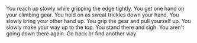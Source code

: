 You reach up slowly while gripping the edge tightly. You get one hand on your
climbing gear. You hold on as sweat trickles down your hand. You slowly bring
your other hand up. You grip the gear and pull yourself up. You slowly make your
way up to the top. You stand there and sigh. You aren't going down there again.
Go back or find another way 
